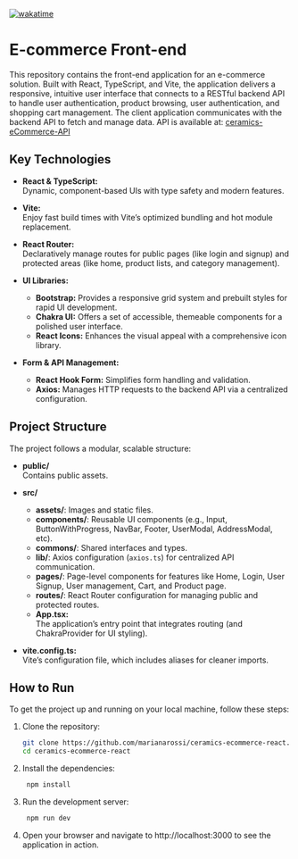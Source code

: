 [![wakatime](https://wakatime.com/badge/github/marianarossi/ceramics-ecommerce-react.svg)](https://wakatime.com/badge/github/marianarossi/ceramics-ecommerce-react)

# E-commerce Front-end

This repository contains the front-end application for an e-commerce solution. Built with React, TypeScript, and Vite, the application delivers a responsive, intuitive user interface that connects to a RESTful backend API to handle user authentication, product browsing, user authentication, and shopping cart management. The client application communicates with the backend API to fetch and manage data. API is available at: [ceramics-eCommerce-API](https://github.com/marianarossi/ceramics-eCommerce-API)

## Key Technologies

- **React & TypeScript:**  
  Dynamic, component-based UIs with type safety and modern features.

- **Vite:**  
  Enjoy fast build times with Vite’s optimized bundling and hot module replacement.

- **React Router:**  
  Declaratively manage routes for public pages (like login and signup) and protected areas (like home, product lists, and category management).

- **UI Libraries:**  
  - **Bootstrap:** Provides a responsive grid system and prebuilt styles for rapid UI development.
  - **Chakra UI:** Offers a set of accessible, themeable components for a polished user interface.
  - **React Icons:** Enhances the visual appeal with a comprehensive icon library.

- **Form & API Management:**  
  - **React Hook Form:** Simplifies form handling and validation.
  - **Axios:** Manages HTTP requests to the backend API via a centralized configuration.

## Project Structure

The project follows a modular, scalable structure:

- **public/**  
  Contains public assets.

- **src/**  
  - **assets/**: Images and static files.
  - **components/**: Reusable UI components (e.g., Input, ButtonWithProgress, NavBar, Footer, UserModal, AddressModal, etc).
  - **commons/**: Shared interfaces and types.
  - **lib/**: Axios configuration (`axios.ts`) for centralized API communication.
  - **pages/**: Page-level components for features like Home, Login, User Signup, User management, Cart, and Product page.
  - **routes/**: React Router configuration for managing public and protected routes.
  - **App.tsx:**  
  The application’s entry point that integrates routing (and ChakraProvider for UI styling).

- **vite.config.ts:**  
  Vite’s configuration file, which includes aliases for cleaner imports.

## How to Run

To get the project up and running on your local machine, follow these steps:

1. Clone the repository:
   ```bash
   git clone https://github.com/marianarossi/ceramics-ecommerce-react.git
   cd ceramics-ecommerce-react

2. Install the dependencies:
   ```bash
    npm install

3. Run the development server:
   ```bash
    npm run dev

4. Open your browser and navigate to http://localhost:3000 to see the application in action.
